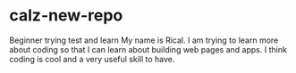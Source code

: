# calz-new-repo
Beginner trying test and learn
My name is Rical. I am trying to learn more about coding so that I can learn about building web pages and apps. I think coding is cool and a very useful skill to have. 
